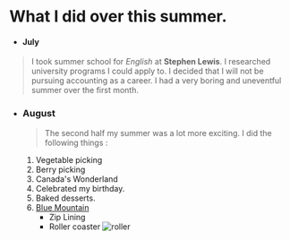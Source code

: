 # What I did over this summer.

* #### July 

> I took summer school for *English* at **Stephen Lewis**. I researched university programs I could apply to. I decided that I will not be pursuing accounting as a career.  I had a very boring and uneventful summer over the first month.

* ### August

  > The second half my summer was a lot more exciting. I did the following things :

  1. Vegetable picking
  2. Berry picking
  3. Canada's Wonderland
  4. Celebrated my birthday.
  5. Baked desserts.
  6. [Blue Mountain](http://bluemountainvillage.ca/)               
     * Zip Lining
     * Roller coaster                                                                 ![roller](https://i.ytimg.com/vi/4iV-Xn5u32M/maxresdefault.jpg)


